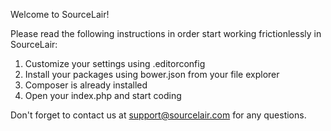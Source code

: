 Welcome to SourceLair!

Please read the following instructions in order start working frictionlessly in SourceLair:

1. Customize your settings using .editorconfig
2. Install your packages using bower.json from your file explorer
3. Composer is already installed
4. Open your index.php and start coding

Don't forget to contact us at support@sourcelair.com for any questions.
